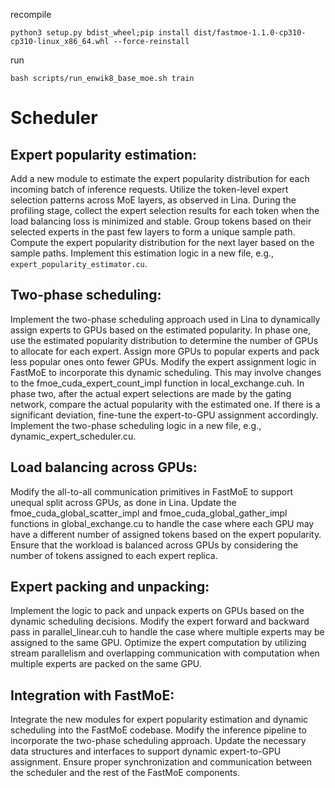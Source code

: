 recompile


```
python3 setup.py bdist_wheel;pip install dist/fastmoe-1.1.0-cp310-cp310-linux_x86_64.whl --force-reinstall
```


run


```
bash scripts/run_enwik8_base_moe.sh train
```







# Scheduler



## Expert popularity estimation:

Add a new module to estimate the expert popularity distribution for each incoming batch of inference requests.
Utilize the token-level expert selection patterns across MoE layers, as observed in Lina.
During the profiling stage, collect the expert selection results for each token when the load balancing loss is minimized and stable.
Group tokens based on their selected experts in the past few layers to form a unique sample path.
Compute the expert popularity distribution for the next layer based on the sample paths.
Implement this estimation logic in a new file, e.g., `expert_popularity_estimator.cu`.


## Two-phase scheduling:

Implement the two-phase scheduling approach used in Lina to dynamically assign experts to GPUs based on the estimated popularity.
In phase one, use the estimated popularity distribution to determine the number of GPUs to allocate for each expert. Assign more GPUs to popular experts and pack less popular ones onto fewer GPUs.
Modify the expert assignment logic in FastMoE to incorporate this dynamic scheduling. This may involve changes to the fmoe_cuda_expert_count_impl function in local_exchange.cuh.
In phase two, after the actual expert selections are made by the gating network, compare the actual popularity with the estimated one. If there is a significant deviation, fine-tune the expert-to-GPU assignment accordingly.
Implement the two-phase scheduling logic in a new file, e.g., dynamic_expert_scheduler.cu.


## Load balancing across GPUs:

Modify the all-to-all communication primitives in FastMoE to support unequal split across GPUs, as done in Lina.
Update the fmoe_cuda_global_scatter_impl and fmoe_cuda_global_gather_impl functions in global_exchange.cu to handle the case where each GPU may have a different number of assigned tokens based on the expert popularity.
Ensure that the workload is balanced across GPUs by considering the number of tokens assigned to each expert replica.


## Expert packing and unpacking:

Implement the logic to pack and unpack experts on GPUs based on the dynamic scheduling decisions.
Modify the expert forward and backward pass in parallel_linear.cuh to handle the case where multiple experts may be assigned to the same GPU.
Optimize the expert computation by utilizing stream parallelism and overlapping communication with computation when multiple experts are packed on the same GPU.


## Integration with FastMoE:

Integrate the new modules for expert popularity estimation and dynamic scheduling into the FastMoE codebase.
Modify the inference pipeline to incorporate the two-phase scheduling approach.
Update the necessary data structures and interfaces to support dynamic expert-to-GPU assignment.
Ensure proper synchronization and communication between the scheduler and the rest of the FastMoE components.

